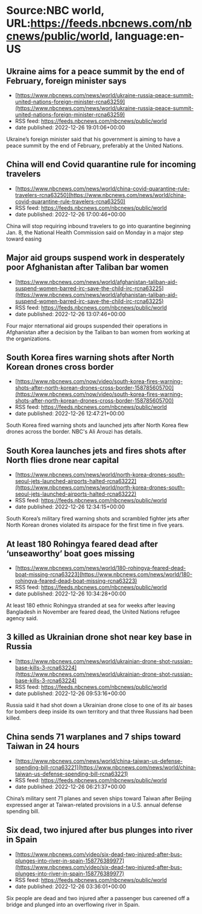 # Source:NBC world, URL:https://feeds.nbcnews.com/nbcnews/public/world, language:en-US

## Ukraine aims for a peace summit by the end of February, foreign minister says
 - [https://www.nbcnews.com/news/world/ukraine-russia-peace-summit-united-nations-foreign-minister-rcna63259](https://www.nbcnews.com/news/world/ukraine-russia-peace-summit-united-nations-foreign-minister-rcna63259)
 - RSS feed: https://feeds.nbcnews.com/nbcnews/public/world
 - date published: 2022-12-26 19:01:06+00:00

Ukraine’s foreign minister said that his government is aiming to have a peace summit by the end of February, preferably at the United Nations.

## China will end Covid quarantine rule for incoming travelers
 - [https://www.nbcnews.com/news/world/china-covid-quarantine-rule-travelers-rcna63250](https://www.nbcnews.com/news/world/china-covid-quarantine-rule-travelers-rcna63250)
 - RSS feed: https://feeds.nbcnews.com/nbcnews/public/world
 - date published: 2022-12-26 17:00:46+00:00

China will stop requiring inbound travelers to go into quarantine beginning Jan. 8, the National Health Commission said on Monday in a major step toward easing

## Major aid groups suspend work in desperately poor Afghanistan after Taliban bar women
 - [https://www.nbcnews.com/news/world/afghanistan-taliban-aid-suspend-women-barred-irc-save-the-child-irc-rcna63225](https://www.nbcnews.com/news/world/afghanistan-taliban-aid-suspend-women-barred-irc-save-the-child-irc-rcna63225)
 - RSS feed: https://feeds.nbcnews.com/nbcnews/public/world
 - date published: 2022-12-26 13:07:46+00:00

Four major nternational aid groups suspended their operations in Afghanistan after a decision by the Taliban to ban women from working at the organizations.

## South Korea fires warning shots after North Korean drones cross border
 - [https://www.nbcnews.com/now/video/south-korea-fires-warning-shots-after-north-korean-drones-cross-border-158785605700](https://www.nbcnews.com/now/video/south-korea-fires-warning-shots-after-north-korean-drones-cross-border-158785605700)
 - RSS feed: https://feeds.nbcnews.com/nbcnews/public/world
 - date published: 2022-12-26 12:47:21+00:00

South Korea fired warning shots and launched jets after North Korea flew drones across the border. NBC's Ali Arouzi has details.

## South Korea launches jets and fires shots after North flies drone near capital
 - [https://www.nbcnews.com/news/world/north-korea-drones-south-seoul-jets-launched-airports-halted-rcna63222](https://www.nbcnews.com/news/world/north-korea-drones-south-seoul-jets-launched-airports-halted-rcna63222)
 - RSS feed: https://feeds.nbcnews.com/nbcnews/public/world
 - date published: 2022-12-26 12:34:15+00:00

South Korea’s military fired warning shots and scrambled fighter jets after North Korean drones violated its airspace for the first time in five years.

## At least 180 Rohingya feared dead after ‘unseaworthy’ boat goes missing
 - [https://www.nbcnews.com/news/world/180-rohingya-feared-dead-boat-missing-rcna63223](https://www.nbcnews.com/news/world/180-rohingya-feared-dead-boat-missing-rcna63223)
 - RSS feed: https://feeds.nbcnews.com/nbcnews/public/world
 - date published: 2022-12-26 10:34:28+00:00

At least 180 ethnic Rohingya stranded at sea for weeks after leaving Bangladesh in November are feared dead, the United Nations refugee agency said.

## 3 killed as Ukrainian drone shot near key base in Russia
 - [https://www.nbcnews.com/news/world/ukrainian-drone-shot-russian-base-kills-3-rcna63224](https://www.nbcnews.com/news/world/ukrainian-drone-shot-russian-base-kills-3-rcna63224)
 - RSS feed: https://feeds.nbcnews.com/nbcnews/public/world
 - date published: 2022-12-26 09:53:16+00:00

Russia said it had shot down a Ukrainian drone close to one of its air bases for bombers deep inside its own territory and that three Russians had been killed.

## China sends 71 warplanes and 7 ships toward Taiwan in 24 hours
 - [https://www.nbcnews.com/news/world/china-taiwan-us-defense-spending-bill-rcna63221](https://www.nbcnews.com/news/world/china-taiwan-us-defense-spending-bill-rcna63221)
 - RSS feed: https://feeds.nbcnews.com/nbcnews/public/world
 - date published: 2022-12-26 06:21:37+00:00

China’s military sent 71 planes and seven ships toward Taiwan after Beijing expressed anger at Taiwan-related provisions in a U.S. annual defense spending bill.

## Six dead, two injured after bus plunges into river in Spain
 - [https://www.nbcnews.com/video/six-dead-two-injured-after-bus-plunges-into-river-in-spain-158776389977](https://www.nbcnews.com/video/six-dead-two-injured-after-bus-plunges-into-river-in-spain-158776389977)
 - RSS feed: https://feeds.nbcnews.com/nbcnews/public/world
 - date published: 2022-12-26 03:36:01+00:00

Six people are dead and two injured after a passenger bus careened off a bridge and plunged into an overflowing river in Spain.


